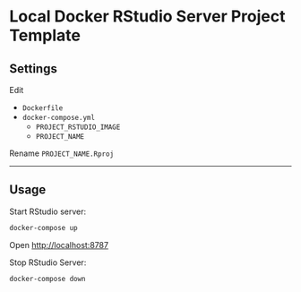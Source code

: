 Local Docker RStudio Server Project Template
==================================================

## Settings

Edit

- `Dockerfile`
- `docker-compose.yml`
    - `PROJECT_RSTUDIO_IMAGE`
    - `PROJECT_NAME`

Rename `PROJECT_NAME.Rproj`

---

## Usage

Start RStudio server:

```sh
docker-compose up
```

Open <http://localhost:8787>

Stop RStudio Server:

```sh
docker-compose down
```
